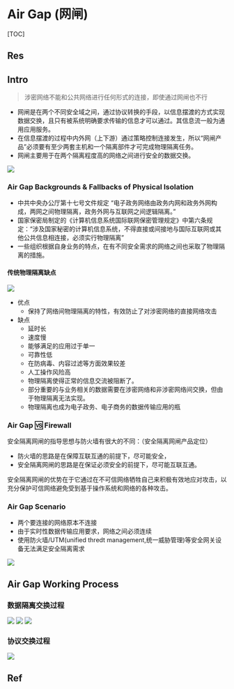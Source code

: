 # Air Gap (网闸)

[TOC]



## Res



## Intro
> 涉密网络不能和公共网络进行任何形式的连接，即使通过网闸也不行

- 网闸是在两个不同安全域之间，通过协议转换的手段，以信息摆渡的方式实现数据交换，且只有被系统明确要求传输的信息才可以通过。其信息流一般为通用应用服务。
- 在信息摆渡的过程中内外网（上下游）通过策略控制连接发生，所以“网闸产品”必须要有至少两套主机和一个隔离部件才可完成物理隔离任务。
- 网闸主要用于在两个隔离程度高的网络之间进行安全的数据交换。

![](../../../../../../../Assets/Pics/Screenshot%202023-12-04%20at%2011.08.54PM.png)

### Air Gap Backgrounds & Fallbacks of Physical Isolation
- 中共中央办公厅第十七号文件规定 “电子政务网络由政务内网和政务外网构成，两网之间物理隔离，政务外网与互联网之间逻辑隔离。”
- 国家保密局制定的《计算机信息系统国际联网保密管理规定》中第六条规定：“涉及国家秘密的计算机信息系统，不得直接或间接地与国际互联网或其他公共信息相连接，必须实行物理隔离”
- 一些组织根据自身业务的特点，在有不同安全需求的网络之间也采取了物理隔离的措施。
#### 传统物理隔离缺点
![](../../../../../../../Assets/Pics/Screenshot%202023-12-04%20at%2011.12.33PM.png)
- 优点
	- 保持了网络间物理隔离的特性，有效防止了对涉密网络的直接网络攻击
- 缺点
	- 延时长
	- 速度慢
	- 能够满足的应用过于单一
	- 可靠性低
	- 在防病毒、内容过滤等方面效果较差
	- 人工操作风险高
	- 物理隔离使得正常的信息交流被阻断了。
	- 部分重要的与业务相关的数据需要在涉密网络和非涉密网络间交换，但由于物理隔离无法实现。
	- 物理隔离也成为电子政务、电子商务的数据传输应用的瓶

### Air Gap 🆚 Firewall
安全隔离网闸的指导思想与防火墙有很大的不同：（安全隔离网闸产品定位）
- 防火墙的思路是在保障互联互通的前提下，尽可能安全，
- 安全隔离网闸的思路是在保证必须安全的前提下，尽可能互联互通。

安全隔离网闸的优势在于它通过在不可信网络牺牲自己来积极有效地应对攻击，以充分保护可信网络避免受到基于操作系统和网络的各种攻击。

### Air Gap Scenario
- 两个要连接的网络原本不连接
- 由于实时性数据传输应用要求，网络之间必须连续
- 使用防火墙/UTM(unified thredt management,统一威胁管理)等安全网关设备无法满足安全隔离需求

![](../../../../../../../Assets/Pics/Screenshot%202023-12-04%20at%2011.07.16PM.png)



## Air Gap Working Process
### 数据隔离交换过程
![](../../../../../../../Assets/Pics/Screenshot%202023-12-04%20at%2011.09.49PM.png)
![](../../../../../../../Assets/Pics/Screenshot%202023-12-04%20at%2011.10.00PM.png)
![](../../../../../../../Assets/Pics/Screenshot%202023-12-04%20at%2011.10.10PM.png)

### 协议交换过程
![](../../../../../../../Assets/Pics/Screenshot%202023-12-04%20at%2011.10.22PM.png)



## Ref
[安全隔离与信息交换系统]: https://www.qianxin.com/product/detail/pid/335
[安全隔离与信息交换系统（双向网闸）]: https://www.qianxin.com/product/detail/pid/374
[网闸是什么，网闸和防火墙之间的区别是什么？| 腾讯云]: https://cloud.tencent.com/developer/article/1842021
[什么是网闸？网闸有哪些功能 - 网盾网络安全培训的文章 - 知乎]: https://zhuanlan.zhihu.com/p/498598628
